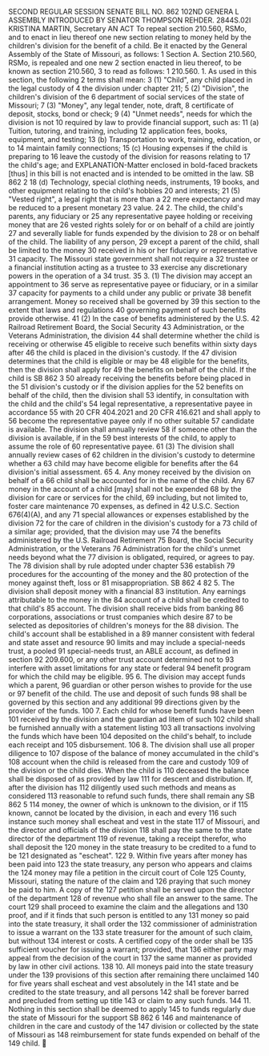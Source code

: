 SECOND REGULAR SESSION
SENATE BILL NO. 862
102ND GENERA L ASSEMBLY
INTRODUCED BY SENATOR THOMPSON REHDER.
2844S.02I KRISTINA MARTIN, Secretary
AN ACT
To repeal section 210.560, RSMo, and to enact in lieu thereof one new section relating to money
held by the children's division for the benefit of a child.
Be it enacted by the General Assembly of the State of Missouri, as follows:
1 Section A. Section 210.560, RSMo, is repealed and one new
2 section enacted in lieu thereof, to be known as section 210.560,
3 to read as follows:
1 210.560. 1. As used in this section, the following
2 terms shall mean:
3 (1) "Child", any child placed in the legal custody of
4 the division under chapter 211;
5 (2) "Division", the children's division of the
6 department of social services of the state of Missouri;
7 (3) "Money", any legal tender, note, draft,
8 certificate of deposit, stocks, bond or check;
9 (4) "Unmet needs", needs for which the division is not
10 required by law to provide financial support, such as:
11 (a) Tuition, tutoring, and training, including
12 application fees, books, equipment, and testing;
13 (b) Transportation to work, training, education, or to
14 maintain family connections;
15 (c) Housing expenses if the child is preparing to
16 leave the custody of the division for reasons relating to
17 the child's age; and
EXPLANATION-Matter enclosed in bold-faced brackets [thus] in this bill is not enacted
and is intended to be omitted in the law.
SB 862 2
18 (d) Technology, special clothing needs, instruments,
19 books, and other equipment relating to the child's hobbies
20 and interests;
21 (5) "Vested right", a legal right that is more than a
22 mere expectancy and may be reduced to a present monetary
23 value.
24 2. The child, the child's parents, any fiduciary or
25 any representative payee holding or receiving money that are
26 vested rights solely for or on behalf of a child are jointly
27 and severally liable for funds expended by the division to
28 or on behalf of the child. The liability of any person,
29 except a parent of the child, shall be limited to the money
30 received in his or her fiduciary or representative
31 capacity. The Missouri state government shall not require a
32 trustee or a financial institution acting as a trustee to
33 exercise any discretionary powers in the operation of a
34 trust.
35 3. (1) The division may accept an appointment to
36 serve as representative payee or fiduciary, or in a similar
37 capacity for payments to a child under any public or private
38 benefit arrangement. Money so received shall be governed by
39 this section to the extent that laws and regulations
40 governing payment of such benefits provide otherwise.
41 (2) In the case of benefits administered by the U.S.
42 Railroad Retirement Board, the Social Security
43 Administration, or the Veterans Administration, the division
44 shall determine whether the child is receiving or otherwise
45 eligible to receive such benefits within sixty days after
46 the child is placed in the division's custody. If the
47 division determines that the child is eligible or may be
48 eligible for the benefits, then the division shall apply for
49 the benefits on behalf of the child. If the child is
SB 862 3
50 already receiving the benefits before being placed in the
51 division's custody or if the division applies for the
52 benefits on behalf of the child, then the division shall
53 identify, in consultation with the child and the child's
54 legal representative, a representative payee in accordance
55 with 20 CFR 404.2021 and 20 CFR 416.621 and shall apply to
56 become the representative payee only if no other suitable
57 candidate is available. The division shall annually review
58 if someone other than the division is available, if in the
59 best interests of the child, to apply to assume the role of
60 representative payee.
61 (3) The division shall annually review cases of
62 children in the division's custody to determine whether a
63 child may have become eligible for benefits after the
64 division's initial assessment.
65 4. Any money received by the division on behalf of a
66 child shall be accounted for in the name of the child. Any
67 money in the account of a child [may] shall not be expended
68 by the division for care or services for the child,
69 including, but not limited to, foster care maintenance
70 expenses, as defined in 42 U.S.C. Section 676(4)(A), and any
71 special allowances or expenses established by the division
72 for the care of children in the division's custody for a
73 child of a similar age; provided, that the division may use
74 the benefits administered by the U.S. Railroad Retirement
75 Board, the Social Security Administration, or the Veterans
76 Administration for the child's unmet needs beyond what the
77 division is obligated, required, or agrees to pay. The
78 division shall by rule adopted under chapter 536 establish
79 procedures for the accounting of the money and the
80 protection of the money against theft, loss or
81 misappropriation.
SB 862 4
82 5. The division shall deposit money with a financial
83 institution. Any earnings attributable to the money in the
84 account of a child shall be credited to that child's
85 account. The division shall receive bids from banking
86 corporations, associations or trust companies which desire
87 to be selected as depositories of children's moneys for the
88 division. The child's account shall be established in a
89 manner consistent with federal and state asset and resource
90 limits and may include a special-needs trust, a pooled
91 special-needs trust, an ABLE account, as defined in section
92 209.600, or any other trust account determined not to
93 interfere with asset limitations for any state or federal
94 benefit program for which the child may be eligible.
95 6. The division may accept funds which a parent,
96 guardian or other person wishes to provide for the use or
97 benefit of the child. The use and deposit of such funds
98 shall be governed by this section and any additional
99 directions given by the provider of the funds.
100 7. Each child for whose benefit funds have been
101 received by the division and the guardian ad litem of such
102 child shall be furnished annually with a statement listing
103 all transactions involving the funds which have been
104 deposited on the child's behalf, to include each receipt and
105 disbursement.
106 8. The division shall use all proper diligence to
107 dispose of the balance of money accumulated in the child's
108 account when the child is released from the care and custody
109 of the division or the child dies. When the child is
110 deceased the balance shall be disposed of as provided by law
111 for descent and distribution. If, after the division has
112 diligently used such methods and means as considered
113 reasonable to refund such funds, there shall remain any
SB 862 5
114 money, the owner of which is unknown to the division, or if
115 known, cannot be located by the division, in each and every
116 such instance such money shall escheat and vest in the state
117 of Missouri, and the director and officials of the division
118 shall pay the same to the state director of the department
119 of revenue, taking a receipt therefor, who shall deposit the
120 money in the state treasury to be credited to a fund to be
121 designated as "escheat".
122 9. Within five years after money has been paid into
123 the state treasury, any person who appears and claims the
124 money may file a petition in the circuit court of Cole
125 County, Missouri, stating the nature of the claim and
126 praying that such money be paid to him. A copy of the
127 petition shall be served upon the director of the department
128 of revenue who shall file an answer to the same. The court
129 shall proceed to examine the claim and the allegations and
130 proof, and if it finds that such person is entitled to any
131 money so paid into the state treasury, it shall order the
132 commissioner of administration to issue a warrant on the
133 state treasurer for the amount of such claim, but without
134 interest or costs. A certified copy of the order shall be
135 sufficient voucher for issuing a warrant; provided, that
136 either party may appeal from the decision of the court in
137 the same manner as provided by law in other civil actions.
138 10. All moneys paid into the state treasury under the
139 provisions of this section after remaining there unclaimed
140 for five years shall escheat and vest absolutely in the
141 state and be credited to the state treasury, and all persons
142 shall be forever barred and precluded from setting up title
143 or claim to any such funds.
144 11. Nothing in this section shall be deemed to apply
145 to funds regularly due the state of Missouri for the support
SB 862 6
146 and maintenance of children in the care and custody of the
147 division or collected by the state of Missouri as
148 reimbursement for state funds expended on behalf of the
149 child.

